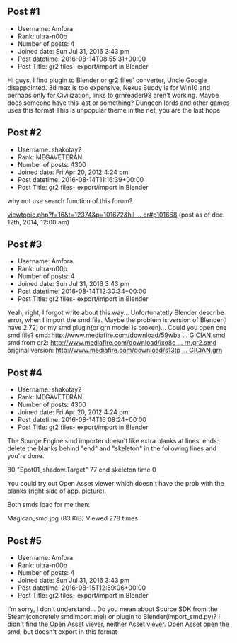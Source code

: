 ## Post #1
- Username: Amfora
- Rank: ultra-n00b
- Number of posts: 4
- Joined date: Sun Jul 31, 2016 3:43 pm
- Post datetime: 2016-08-14T08:55:31+00:00
- Post Title: gr2 files- export/import in Blender

Hi guys,
I find plugin to Blender or gr2 files' converter, Uncle Google disappointed. 3d max is too expensive, Nexus Buddy is for Win10 and perhaps only for Civilization, links to grnreader98 aren't working. Maybe does someone have this last or something?
Dungeon lords and other games uses this format  This is unpopular theme in the net, you are the last hope
## Post #2
- Username: shakotay2
- Rank: MEGAVETERAN
- Number of posts: 4300
- Joined date: Fri Apr 20, 2012 4:24 pm
- Post datetime: 2016-08-14T11:16:39+00:00
- Post Title: gr2 files- export/import in Blender

why not use search function of this forum?

[viewtopic.php?f=16&t=12374&p=101672&hil ... er#p101668](http://forum.xentax.com/viewtopic.php?f=16&t=12374&p=101672&hilit=grnreader#p101668)
(post as of dec. 12th, 2014, 12:00 am)
## Post #3
- Username: Amfora
- Rank: ultra-n00b
- Number of posts: 4
- Joined date: Sun Jul 31, 2016 3:43 pm
- Post datetime: 2016-08-14T12:30:34+00:00
- Post Title: gr2 files- export/import in Blender

Yeah, right, I forgot write about this way... Unfortunatetly Blender describe error, when I import the smd file. Maybe the problem is version of Blender(I have 2.72) or my smd plugin(or grn model is broken)... Could you open one smd file?
smd:
[http://www.mediafire.com/download/59wba ... GICIAN.smd](http://www.mediafire.com/download/59wba65qg77ajh2/MAGICIAN.smd)
smd from gr2:
[http://www.mediafire.com/download/ixo8e ... rn.gr2.smd](http://www.mediafire.com/download/ixo8edo3x5kuc48/grn.gr2.smd)
original version:
[http://www.mediafire.com/download/s13tp ... GICIAN.grn](http://www.mediafire.com/download/s13tpggoe3w6adp/MAGICIAN.grn)
## Post #4
- Username: shakotay2
- Rank: MEGAVETERAN
- Number of posts: 4300
- Joined date: Fri Apr 20, 2012 4:24 pm
- Post datetime: 2016-08-14T16:08:24+00:00
- Post Title: gr2 files- export/import in Blender

The Sourge Engine smd importer doesn't like extra blanks at lines' ends:
delete the blanks behind "end" and "skeleton" in the following lines and you're done.

80 "Spot01_shadow.Target" 77 
end
skeleton
time 0

You could try out Open Asset viewer which doesn't have the prob with the blanks (right side of app. picture).

Both smds load for me then:



Magican_smd.jpg (83 KiB) Viewed 278 times
## Post #5
- Username: Amfora
- Rank: ultra-n00b
- Number of posts: 4
- Joined date: Sun Jul 31, 2016 3:43 pm
- Post datetime: 2016-08-15T12:59:06+00:00
- Post Title: gr2 files- export/import in Blender

I'm sorry, I don't understand... Do you mean about Source SDK from the Steam(concretely smdimport.mel) or plugin to Blender(import_smd.py)? I didn't find the Open Asset viever, neither Asset viever. Open Asset open the smd, but doesn't export in this format

